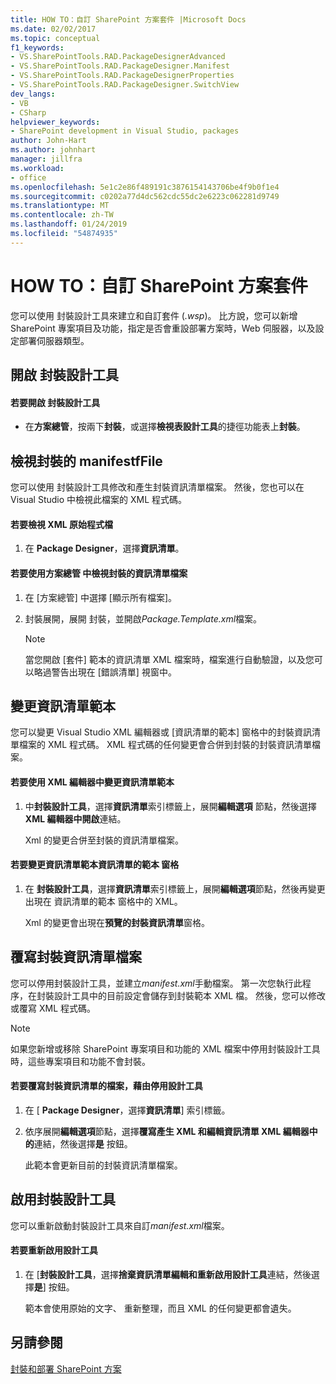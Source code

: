 ```yaml
---
title: HOW TO：自訂 SharePoint 方案套件 |Microsoft Docs
ms.date: 02/02/2017
ms.topic: conceptual
f1_keywords:
- VS.SharePointTools.RAD.PackageDesignerAdvanced
- VS.SharePointTools.RAD.PackageDesigner.Manifest
- VS.SharePointTools.RAD.PackageDesignerProperties
- VS.SharePointTools.RAD.PackageDesigner.SwitchView
dev_langs:
- VB
- CSharp
helpviewer_keywords:
- SharePoint development in Visual Studio, packages
author: John-Hart
ms.author: johnhart
manager: jillfra
ms.workload:
- office
ms.openlocfilehash: 5e1c2e86f489191c3876154143706be4f9b0f1e4
ms.sourcegitcommit: c0202a77d4dc562cdc55dc2e6223c062281d9749
ms.translationtype: MT
ms.contentlocale: zh-TW
ms.lasthandoff: 01/24/2019
ms.locfileid: "54874935"
---
```

# <a name="how-to-customize-a-sharepoint-solution-package"></a>HOW TO：自訂 SharePoint 方案套件
  您可以使用 封裝設計工具來建立和自訂套件 (*.wsp*)。 比方說，您可以新增 SharePoint 專案項目及功能，指定是否會重設部署方案時，Web 伺服器，以及設定部署伺服器類型。  
  
## <a name="open-the-package-designer"></a>開啟 封裝設計工具  
  
#### <a name="to-open-the-package-designer"></a>若要開啟 封裝設計工具
  
-   在**方案總管**，按兩下**封裝**，或選擇**檢視表設計工具**的捷徑功能表上**封裝**。  
  
## <a name="view-the-packaged-manifestffile"></a>檢視封裝的 manifestfFile  
 您可以使用 封裝設計工具修改和產生封裝資訊清單檔案。 然後，您也可以在 Visual Studio 中檢視此檔案的 XML 程式碼。  
  
#### <a name="to-view-the-xml-source-file"></a>若要檢視 XML 原始程式檔  
  
1.  在  **Package Designer**，選擇**資訊清單**。  
  
#### <a name="to-view-the-packaged-manifest-file-by-using-solution-explorer"></a>若要使用方案總管 中檢視封裝的資訊清單檔案  
  
1.  在 [方案總管] 中選擇 [顯示所有檔案]。  
  
2.  封裝展開，展開 封裝，並開啟*Package.Template.xml*檔案。  
  
    > [!NOTE]  
    >  當您開啟 [套件] 範本的資訊清單 XML 檔案時，檔案進行自動驗證，以及您可以略過警告出現在 [錯誤清單] 視窗中。  
  
## <a name="change-the-manifest-template"></a>變更資訊清單範本  
 您可以變更 Visual Studio XML 編輯器或 [資訊清單的範本] 窗格中的封裝資訊清單檔案的 XML 程式碼。 XML 程式碼的任何變更會合併到封裝的封裝資訊清單檔案。  
  
#### <a name="to-change-the-manifest-template-by-using-the-xml-editor"></a>若要使用 XML 編輯器中變更資訊清單範本  
  
1.  中**封裝設計工具**，選擇**資訊清單**索引標籤上，展開**編輯選項** 節點，然後選擇**XML 編輯器中開啟**連結。  
  
     Xml 的變更合併至封裝的資訊清單檔案。  
  
#### <a name="to-change-the-manifest-template-by-using-the-manifest-template-pane"></a>若要變更資訊清單範本資訊清單的範本 窗格  
  
1.  在 **封裝設計工具**，選擇**資訊清單**索引標籤上，展開**編輯選項**節點，然後再變更出現在 資訊清單的範本 窗格中的 XML。  
  
     Xml 的變更會出現在**預覽的封裝資訊清單**窗格。  
  
## <a name="overwrite-the-packaged-manifest-file"></a>覆寫封裝資訊清單檔案  
 您可以停用封裝設計工具，並建立*manifest.xml*手動檔案。 第一次您執行此程序，在封裝設計工具中的目前設定會儲存到封裝範本 XML 檔。 然後，您可以修改或覆寫 XML 程式碼。  
  
> [!NOTE]  
>  如果您新增或移除 SharePoint 專案項目和功能的 XML 檔案中停用封裝設計工具時，這些專案項目和功能不會封裝。  
  
#### <a name="to-overwrite-packaged-manifest-file-by-disabling-the-designer"></a>若要覆寫封裝資訊清單的檔案，藉由停用設計工具  
  
1.  在 [ **Package Designer**，選擇**資訊清單**] 索引標籤。  
  
2.  依序展開**編輯選項**節點，選擇**覆寫產生 XML 和編輯資訊清單 XML 編輯器中的**連結，然後選擇**是** 按鈕。  
  
     此範本會更新目前的封裝資訊清單檔案。  
  
## <a name="enable-the-package-designer"></a>啟用封裝設計工具  
 您可以重新啟動封裝設計工具來自訂*manifest.xml*檔案。  
  
#### <a name="to-re-enable-the-designer"></a>若要重新啟用設計工具  
  
1.  在 [**封裝設計工具**，選擇**捨棄資訊清單編輯和重新啟用設計工具**連結，然後選擇**是**] 按鈕。  
  
     範本會使用原始的文字、 重新整理，而且 XML 的任何變更都會遺失。  
  
## <a name="see-also"></a>另請參閱
 [封裝和部署 SharePoint 方案](../sharepoint/packaging-and-deploying-sharepoint-solutions.md)  
